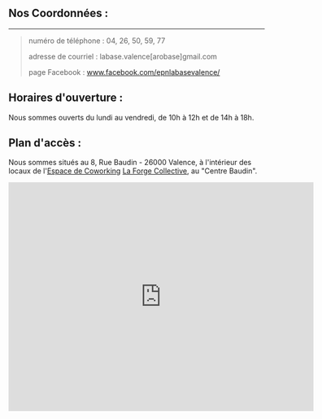 Nos Coordonnées :
----------------------

--------------

> numéro de téléphone : 04, 26, 50, 59, 77
> 
> adresse de courriel : labase.valence[arobase]gmail.com
> 
> page Facebook : www.facebook.com/epnlabasevalence/

Horaires d'ouverture :
----------------------
Nous sommes ouverts du lundi au vendredi, de 10h à 12h et de 14h à 18h.

Plan d'accès :
--------------
Nous sommes situés au 8, Rue Baudin - 26000 Valence, à l'intérieur des locaux de l'[Espace de Coworking](http://fr.wikipedia.org/wiki/Coworking) [La Forge Collective](http://laforgecollective.fr/), au "Centre Baudin".

<iframe src="https://www.google.com/maps/embed?pb=!1m18!1m12!1m3!1d2824.5165282281177!2d4.895163615539747!3d44.93316657909826!2m3!1f0!2f0!3f0!3m2!1i1024!2i768!4f13.1!3m3!1m2!1s0x47f559d4d817191b%3A0x28784df94c066429!2s8+Rue+Baudin%2C+26000+Valence!5e0!3m2!1sfr!2sfr!4v1482305829688" width="600" height="450" frameborder="0" style="border:0" allowfullscreen></iframe>
